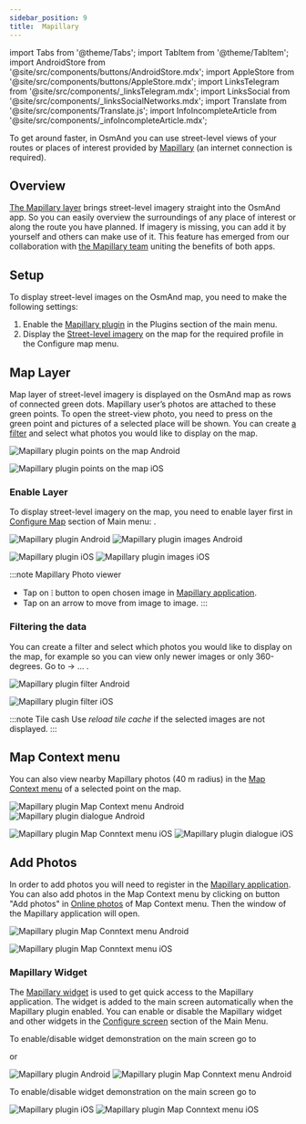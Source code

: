 ```yaml
---
sidebar_position: 9
title:  Mapillary
---
```


import Tabs from '@theme/Tabs';
import TabItem from '@theme/TabItem';
import AndroidStore from '@site/src/components/buttons/AndroidStore.mdx';
import AppleStore from '@site/src/components/buttons/AppleStore.mdx';
import LinksTelegram from '@site/src/components/_linksTelegram.mdx';
import LinksSocial from '@site/src/components/_linksSocialNetworks.mdx';
import Translate from '@site/src/components/Translate.js';
import InfoIncompleteArticle from '@site/src/components/_infoIncompleteArticle.mdx';

To get around faster, in OsmAnd you can use street-level views of your routes or places of interest provided by [Mapillary](https://www.mapillary.com/) (an internet connection is required).

## Overview

[The Mapillary layer](https://www.mapillary.com/) brings street-level imagery straight into the OsmAnd app. So you can easily overview the surroundings of any place of interest or along the route you have planned. If imagery is missing, you can add it by yourself and others can make use of it. This feature has emerged from our collaboration with [the Mapillary team](https://www.mapillary.com/about) uniting the benefits of both apps.

## Setup 

To display street-level images on the OsmAnd map, you need to make the following settings: 
   
1. Enable the [Mapillary plugin](../start-with/first-steps.md#how-to-configure-plugins) in the Plugins section of the main menu.    
2. Display the [Street-level imagery](#enable-layer) on the map for the required profile in the Configure map menu.


## Map Layer

Map layer of street-level imagery is displayed on the OsmAnd map as rows of connected green dots. Mapillary user’s photos are attached to these green points. To open the street-view photo, you need to press on the green point and pictures of a selected place will be shown. You can create [a filter](../plugins/mapillary.md#filtering-the-data) and select what photos you would like to display on the map.

<Tabs groupId="operating-systems">


<TabItem value="android" label="Android">

![Mapillary plugin points on the map Android](@site/static/img/plugins/mapillary/mapillary_plugin_points_android.png)

</TabItem>

<TabItem value="ios" label="iOS">

![Mapillary plugin points on the map iOS](@site/static/img/plugins/mapillary/mapillary_plugin_points_ios.png)

</TabItem>

</Tabs>


### Enable Layer

To display street-level imagery on the map, you need to enable layer first in [Configure Map](../map/configure-map-menu.md) section of Main menu: *<Translate ids="menu,configure_map,street_level_imagery"/>*.  

<Tabs groupId="operating-systems">

<TabItem value="android" label="Android">

![Mapillary plugin Android](@site/static/img/plugins/mapillary/Mapilary_street_level_imagery_android.png) ![Mapillary plugin images Android](@site/static/img/plugins/mapillary/mapillary_plugin_images_android.png)


</TabItem>

<TabItem value="ios" label="iOS">

![Mapillary plugin iOS](@site/static/img/plugins/mapillary/Mapilary_street_level_imagery_ios.png) ![Mapillary plugin images iOS](@site/static/img/plugins/mapillary/mapillary_plugin_images_ios.png) 

</TabItem>

</Tabs>

:::note Mapillary Photo viewer
- Tap on &#8285; button to open chosen image in [Mapillary application](https://www.mapillary.com/mobile-apps).
- Tap on an arrow to move from image to image.
:::

### Filtering the data

You can create a filter and select which photos you would like to display on the map, for example so you can view only newer images or only 360-degrees.  Go to *<Translate ids="menu,configure_map,street_level_imagery"/>*→ &#8230; . 

<Tabs groupId="operating-systems">

<TabItem value="android" label="Android">

![Mapillary plugin filter Android](@site/static/img/plugins/mapillary/mapillary_plugin_filter_android.png) 

</TabItem>

<TabItem value="ios" label="iOS">

![Mapillary plugin filter iOS](@site/static/img/plugins/mapillary/mapillary_plugin_filter_ios.png)

</TabItem>

</Tabs>

:::note Tile cash
Use *reload tile cache* if the selected images are not displayed.
:::


## Map Context menu

You can also view nearby Mapillary photos (40 m radius) in the [Map Context menu](../map/map-context-menu.md#online-photos) of a selected point on the map.

<Tabs groupId="operating-systems">


<TabItem value="android" label="Android">

![Mapillary plugin Map Context menu Android](@site/static/img/plugins/mapillary/mapillary_plugin_context_menu_android.png) ![Mapillary plugin dialogue Android](@site/static/img/plugins/mapillary/mapillary_plugin_dialogue_android.png)

</TabItem>

<TabItem value="ios" label="iOS">

![Mapillary plugin Map Conntext menu iOS](@site/static/img/plugins/mapillary/mapillary_plugin_context_menu_ios.png) ![Mapillary plugin  dialogue  iOS](@site/static/img/plugins/mapillary/mapillary_plugin_dialogue_ios.png)

</TabItem>

</Tabs>

## Add Photos

In order to add photos you will need to register in the [Mapillary application](https://www.mapillary.com/mobile-apps). You can also add photos in the Map Context menu by clicking on button "Add photos" in [Online photos](../map/map-context-menu.md#online-photos) of Map Context menu. Then the window of the Mapillary application will open.

<Tabs groupId="operating-systems">


<TabItem value="android" label="Android">

![Mapillary plugin Map Conntext menu Android](@site/static/img/plugins/mapillary/mapillary_add_photo_android.png)

</TabItem>

<TabItem value="ios" label="iOS">

![Mapillary plugin Map Conntext menu iOS](@site/static/img/plugins/mapillary/mapillary_add_photo_ios.png)

</TabItem>

</Tabs>

### Mapillary Widget

The [Mapillary widget](../widgets/info-widgets.md#-mapillary-widget) is used to get quick access to the Mapillary application. The widget is added to the main screen automatically when the Mapillary plugin enabled. You can enable or disable the Mapillary widget and other widgets in the [Configure screen](../widgets/configure-screen.md) section of the Main Menu.

<Tabs groupId="operating-systems">

<TabItem value="android" label="Android">

To enable/disable widget demonstration on the main screen go to
*<Translate android="true" ids="shared_string_menu,map_widget_config,map_widget_right,mapillary"/>*

or *<Translate android="true" ids="shared_string_menu,map_widget_config,map_widget_left,mapillary"/>*

![Mapillary plugin Android](@site/static/img/plugins/mapillary/mapillary_widget_disable_android.png)  ![Mapillary plugin Map Conntext menu Android](@site/static/img/plugins/mapillary/mapillary_app_activation_android.png)


</TabItem>

<TabItem value="ios" label="iOS">

To enable/disable widget demonstration on the main screen go to 
*<Translate ios="true" ids="menu,layer_map_appearance,shared_string_widgets,mapillary"/>*

![Mapillary plugin iOS](@site/static/img/plugins/mapillary/mapillary_widget_disable_ios.png) ![Mapillary plugin Map Conntext menu iOS](@site/static/img/plugins/mapillary/mapillary_app_activation_ios.png)

</TabItem>

</Tabs>